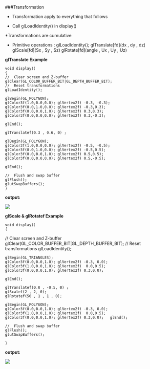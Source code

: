 
###Transformation

* Transformation apply to everything that follows

* Call glLoadIdentity() in display()

*Transformations are cumulative

* Primitive operations :
glLoadIdentity(); 
glTranslate[fd](dx , dy , dz) 
glScale[fd](Sx , Sy , Sz)
glRotate[fd](angle , Ux , Uy , Uz)


**glTranslate Example**

    void display()
    {
    //  Clear screen and Z-buffer
    glClear(GL_COLOR_BUFFER_BIT|GL_DEPTH_BUFFER_BIT);
    //  Reset transformations
    glLoadIdentity();
    
    glBegin(GL_POLYGON);
    glColor3f(1.0,0.0,0.0); glVertex2f( -0.3, -0.3);
    glColor3f(0.0,1.0,0.0); glVertex2f( -0.3,0.3);
    glColor3f(0.0,0.0,1.0); glVertex2f( 0.3,0.3);
    glColor3f(0.0,0.0,0.0); glVertex2f( 0.3,-0.3);

    glEnd();

    glTranslatef(0.3 , 0.6, 0) ;
    
    glBegin(GL_POLYGON);
    glColor3f(1.0,0.0,0.0); glVertex2f( -0.5, -0.5);
    glColor3f(0.0,1.0,0.0); glVertex2f( -0.5,0.5);
    glColor3f(0.0,0.0,1.0); glVertex2f( 0.5,0.5);
    glColor3f(0.0,0.0,0.0); glVertex2f( 0.5,-0.5);
    
    glEnd();

    //  Flush and swap buffer
    glFlush();
    glutSwapBuffers();
    }
    
**output:**

![ ](https://cloud.githubusercontent.com/assets/14142983/10709210/fe15c9a4-79e0-11e5-9f2f-c4a59145b717.jpg)


**glScale & glRotatef Example**

    void display()
    {
   //  Clear screen and Z-buffer
    glClear(GL_COLOR_BUFFER_BIT|GL_DEPTH_BUFFER_BIT);
    //  Reset transformations
    glLoadIdentity();
    
    glBegin(GL_TRIANGLES);
    glColor3f(0.0,0.0,1.0); glVertex2f( -0.3, 0.0);
    glColor3f(1.0,0.0,1.0); glVertex2f(  0.0,0.5);
    glColor3f(0.0,0.0,1.0); glVertex2f( 0.3,0.0);

    glEnd();

    glTranslatef(0.0 , -0.5, 0) ;
    glScalef(2 , 2, 0);
    glRotatef(50 , 1 , 1 , 0);
    
    glBegin(GL_POLYGON);
    glColor3f(0.0,0.0,1.0); glVertex2f( -0.3, 0.0);
    glColor3f(1.0,0.0,1.0); glVertex2f(  0.0,0.5);
    glColor3f(0.0,0.0,1.0); glVertex2f( 0.3,0.0);   glEnd();

    //  Flush and swap buffer
    glFlush();
    glutSwapBuffers();

    }
    
**output:**

![ ](https://cloud.githubusercontent.com/assets/14142983/10709333/3ee34164-79e6-11e5-8da9-031554ce5ddd.jpg)
